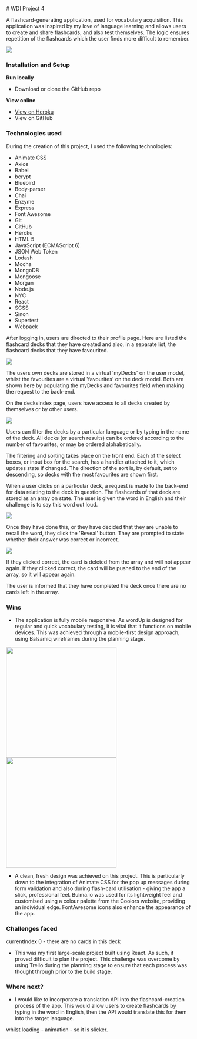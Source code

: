 # WDI Project 4

A flashcard-generating application, used for vocabulary acquisition. This application was inspired by my love of language learning and allows users to create and share flashcards, and also test themselves. The logic ensures repetition of the flashcards which the user finds more difficult to remember.

<kbd>
  <img src="src/assets/images/screenshots/landing-page.png" />
</kbd>

### Installation and Setup

**Run locally**

* Download or clone the GitHub repo

**View online**

* [View on Heroku](https://mysterious-anchorage-60146.herokuapp.com)
* View on GitHub

### Technologies used

During the creation of this project, I used the following technologies:

* Animate CSS
* Axios
* Babel
* bcrypt
* Bluebird
* Body-parser
* Chai
* Enzyme
* Express
* Font Awesome
* Git
* GitHub
* Heroku
* HTML 5
* JavaScript (ECMAScript 6)
* JSON Web Token
* Lodash
* Mocha
* MongoDB
* Mongoose
* Morgan
* Node.js
* NYC
* React
* SCSS
* Sinon
* Supertest
* Webpack

After logging in, users are directed to their profile page. Here are listed the flashcard decks that they have created and also, in a separate list, the flashcard decks that they have favourited.

<kbd>
  <img src="src/assets/images/screenshots/profile-page.png" />
</kbd>

The users own decks are stored in a virtual 'myDecks' on the user model, whilst the favourites are a virtual 'favourites' on the deck model. Both are shown here by populating the myDecks and favourites field when making the request to the back-end.

On the decksIndex page, users have access to all decks created by themselves or by other users.

<kbd>
  <img src="src/assets/images/screenshots/decks-index.png" />
</kbd>

Users can filter the decks by a particular language or by typing in the name of the deck. All decks (or search results) can be ordered according to the number of favourites, or may be ordered alphabetically.

The filtering and sorting takes place on the front end. Each of the select boxes, or input box for the search, has a handler attached to it, which updates state if changed. The direction of the sort is, by default, set to descending, so decks with the most favourites are shown first.

When a user clicks on a particular deck, a request is made to the back-end for data relating to the deck in question. The flashcards of that deck are stored as an array on state. The user is given the word in English and their challenge is to say this word out loud.

<kbd>
  <img src="src/assets/images/screenshots/decks-show1.png" />
</kbd>

Once they have done this, or they have decided that they are unable to recall the word, they click the 'Reveal' button. They are prompted to state whether their answer was correct or incorrect.

<kbd>
  <img src="src/assets/images/screenshots/decks-show2.png" />
</kbd>

If they clicked correct, the card is deleted from the array and will not appear again. If they clicked correct, the card will be pushed to the end of the array, so it will appear again.

The user is informed that they have completed the deck once there are no cards left in the array.

### Wins

* The application is fully mobile responsive. As wordUp is designed for regular and quick vocabulary testing, it is vital that it functions on mobile devices. This was achieved through a mobile-first design approach, using Balsamiq wireframes during the planning stage.

<img src="src/assets/images/screenshots/decks-show-mobile.png" height="300" /><img src="src/assets/images/screenshots/decks-index-mobile.png" height="300" />

* A clean, fresh design was achieved on this project. This is particularly down to the integration of Animate CSS for the pop up messages during form validation and also during flash-card utilisation - giving the app a slick, professional feel. Bulma.io was used for its lightweight feel and customised using a colour palette from the Coolors website, providing an individual edge. FontAwesome icons also enhance the appearance of the app.

### Challenges faced

currentIndex 0 - there are no cards in this deck

* This was my first large-scale project built using React. As such, it proved difficult to plan the project. This challenge was overcome by using Trello during the planning stage to ensure that each process was thought through prior to the build stage.

### Where next?

* I would like to incorporate a translation API into the flashcard-creation process of the app. This would allow users to create flashcards by typing in the word in English, then the API would translate this for them into the target language.

whilst loading - animation - so it is slicker.
